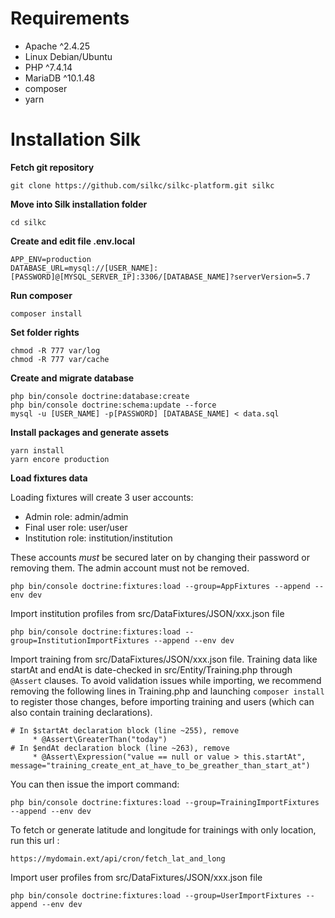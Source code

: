 Requirements
============

 - Apache ^2.4.25
 - Linux Debian/Ubuntu
 - PHP ^7.4.14
 - MariaDB ^10.1.48
 - composer
 - yarn

# Installation Silk
**Fetch git repository**

    git clone https://github.com/silkc/silkc-platform.git silkc

**Move into Silk installation folder**

    cd silkc

**Create and edit file .env.local**

    APP_ENV=production
    DATABASE_URL=mysql://[USER_NAME]:[PASSWORD]@[MYSQL_SERVER_IP]:3306/[DATABASE_NAME]?serverVersion=5.7

**Run composer**

    composer install

**Set folder rights**

    chmod -R 777 var/log
    chmod -R 777 var/cache

**Create and migrate database**

    php bin/console doctrine:database:create
    php bin/console doctrine:schema:update --force
    mysql -u [USER_NAME] -p[PASSWORD] [DATABASE_NAME] < data.sql

**Install packages and generate assets**

    yarn install
    yarn encore production

**Load fixtures data**

Loading fixtures will create 3 user accounts:
- Admin role: admin/admin
- Final user role: user/user
- Institution role: institution/institution

These accounts *must* be secured later on by changing their password or removing them. The admin account must not be removed.

    php bin/console doctrine:fixtures:load --group=AppFixtures --append --env dev

Import institution profiles from src/DataFixtures/JSON/xxx.json file

    php bin/console doctrine:fixtures:load --group=InstitutionImportFixtures --append --env dev

Import training from src/DataFixtures/JSON/xxx.json file.
Training data like startAt and endAt is date-checked in src/Entity/Training.php through `@Assert` clauses.
To avoid validation issues while importing, we recommend removing the following lines in Training.php and 
launching `composer install` to register those changes, before importing training and users (which can also
contain training declarations).
```
# In $startAt declaration block (line ~255), remove
     * @Assert\GreaterThan("today")
# In $endAt declaration block (line ~263), remove
     * @Assert\Expression("value == null or value > this.startAt", message="training_create_ent_at_have_to_be_greather_than_start_at")
```
You can then issue the import command:

    php bin/console doctrine:fixtures:load --group=TrainingImportFixtures --append --env dev

To fetch or generate latitude and longitude for trainings with only location, run this url :

    https://mydomain.ext/api/cron/fetch_lat_and_long

Import user profiles from src/DataFixtures/JSON/xxx.json file

    php bin/console doctrine:fixtures:load --group=UserImportFixtures --append --env dev


